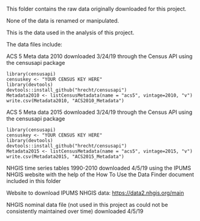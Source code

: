 This folder contains the raw data originally downloaded for this project.

None of the data is renamed or manipulated.

This is the data used in the analysis of this project.

The data files include:

ACS 5 Meta data 2010 downloaded 3/24/19 through the Census API using the censusapi package

```{r}
library(censusapi)
censuskey <- "YOUR CENSUS KEY HERE"
library(devtools)
devtools::install_github("hrecht/censusapi")
Metadata2010 <- listCensusMetadata(name = "acs5", vintage=2010, "v")
write.csv(Metadata2010, "ACS2010_Metadata")
```

ACS 5 Meta data 2015 downloaded 3/24/19 through the Census API using the censusapi package
```{r}
library(censusapi)
censuskey <- "YOUR CENSUS KEY HERE"
library(devtools)
devtools::install_github("hrecht/censusapi")
Metadata2015 <- listCensusMetadata(name = "acs5", vintage=2015, "v")
write.csv(Metadata2015, "ACS2015_Metadata")
```

NHGIS time series tables 1990-2010 downloaded 4/5/19 using the IPUMS NHGIS website with the help of the How To Use the Data Finder document included in this folder

Website to download IPUMS NHGIS data:
https://data2.nhgis.org/main

NHGIS nominal data file (not used in this project as could not be consistently maintained over time) downloaded 4/5/19
